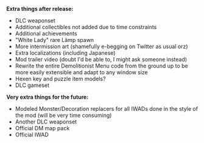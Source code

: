 **Extra things after release:**

 - DLC weaponset
 - Additional collectibles not added due to time constraints
 - Additional achievements
 - "White Lady" rare Lämp spawn
 - More intermission art (shamefully e-begging on Twitter as usual orz)
 - Extra localizations (including Japanese)
 - Mod trailer video (doubt I'd be able to, I might ask someone instead)
 - Rewrite the entire Demolitionist Menu code from the ground up to be more easily extensible and adapt to any window size
 - Hexen key and puzzle item models?
 - DLC gameset

**Very extra things for the future:**

 - Modeled Monster/Decoration replacers for all IWADs done in the style of the mod (will be very time consuming)
 - Another DLC weaponset
 - Official DM map pack
 - Official IWAD
